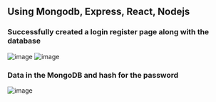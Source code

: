 ## Using Mongodb, Express, React, Nodejs

### Successfully created a login register page along with the database 

![image](https://github.com/Ashminkhadka/login_register/assets/70682035/9dcca617-66a0-46df-a0a5-da45a92e4a56)
![image](https://github.com/Ashminkhadka/login_register/assets/70682035/84c30ea6-87de-44e9-ad9e-1cec3aedf4d9)

### Data in the MongoDB and hash for the password
![image](https://github.com/Ashminkhadka/login_register/assets/70682035/d26a81c3-e2ca-4fd7-b45f-d454af1a4978)
